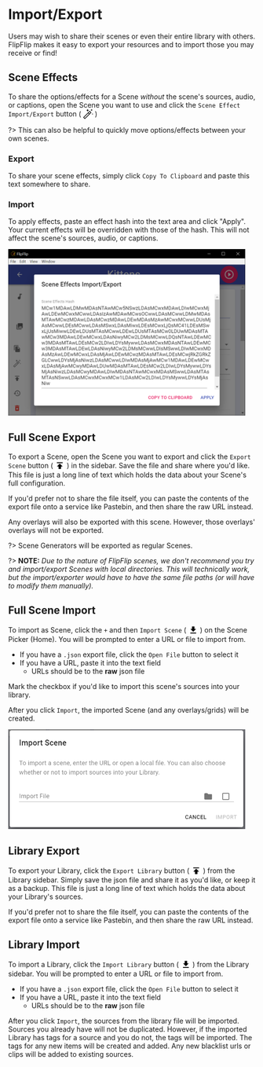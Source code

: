 # Import/Export
Users may wish to share their scenes or even their entire library with others. FlipFlip makes it easy to 
export your resources and to import those you may receive or find!

## Scene Effects
To share the options/effects for a Scene _without_ the scene's sources, audio, or captions, open the Scene you want to 
use and click the `Scene Effect Import/Export` button ( <img style="vertical-align: -5px" src="doc_icons/effect_export.svg" alt="Export" width="20" height="20"> )

?> This can also be helpful to quickly move options/effects between your own scenes.

### Export

To share your scene effects, simply click `Copy To Clipboard` and paste this text somewhere to share.

### Import

To apply effects, paste an effect hash into the text area and click "Apply". Your current effects will be overridden 
with those of the hash. This will not affect the scene's sources, audio, or captions.

<img src="doc_images/scene_effect_export.png" alt="Options" width="50%" style="min-width: 483px">

## Full Scene Export
To export a Scene, open the Scene you want to export and click the `Export Scene` button ( 
<img style="vertical-align: -5px" src="doc_icons/export.svg" alt="Export" width="20" height="20"> ) in the sidebar. 
Save the file and share where you'd like. This file is just a long line of text which holds the data about your 
Scene's full configuration.

If you'd prefer not to share the file itself, you can paste the contents of the export file onto a service like 
Pastebin, and then share the raw URL instead.

Any overlays will also be exported with this scene. However, those overlays' overlays will not be exported.

?> Scene Generators will be exported as regular Scenes.

?> **NOTE:** _Due to the nature of FlipFlip scenes, we don't recommend you try and import/export Scenes with local 
directories. This will technically work, but the import/exporter would have to have the same file paths (or will 
have to modify them manually)._

## Full Scene Import
To import as Scene, click the `+` and then `Import Scene`  ( <img style="vertical-align: -5px" src="doc_icons/import.svg" 
alt="Import" width="20" height="20"> ) on the Scene Picker (Home). You will be prompted to enter a URL or file to import from. 

* If you have a `.json` export file, click the `Open File` button to select it
* If you have a URL, paste it into the text field
  * URLs should be to the **raw** json file 

Mark the checkbox if you'd like to import this scene's sources into your library.

After you click `Import`, the imported Scene (and any overlays/grids) will be created.

<img src="doc_images/import.png" alt="Options" width="30%" style="min-width: 483px">

## Library Export
To export your Library, click the `Export Library` button ( <img style="vertical-align: -5px" src="doc_icons/export.svg" 
alt="Export" width="20" height="20"> ) from the Library sidebar. Simply save the json file and share it as 
you'd like, or keep it as a backup. This file is just a long line of text which holds the data about your
Library's sources.

If you'd prefer not to share the file itself, you can paste the contents of the export file onto a service like
Pastebin, and then share the raw URL instead.

## Library Import
To import a Library, click the `Import Library` button ( <img style="vertical-align: -5px" src="doc_icons/import.svg" 
alt="Import" width="20" height="20"> ) from the Library sidebar. You will be prompted to enter a URL or file to import from.

* If you have a `.json` export file, click the `Open File` button to select it
* If you have a URL, paste it into the text field
  * URLs should be to the **raw** json file

After you click `Import`, the sources from the library file will be imported. Sources you already have will not be 
duplicated. However, if the imported Library has tags for a source and you do not, the tags will be imported. The tags 
for any new items will be created and added. Any new blacklist urls or clips will be added to existing sources.

